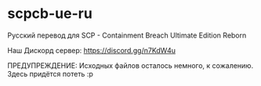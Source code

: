 # scpcb-ue-ru
Русский перевод для SCP - Containment Breach Ultimate Edition Reborn

Наш Дискорд сервер: https://discord.gg/n7KdW4u

ПРЕДУПРЕЖДЕНИЕ: Исходных файлов осталось немного, к сожалению. Здесь придётся потеть :p